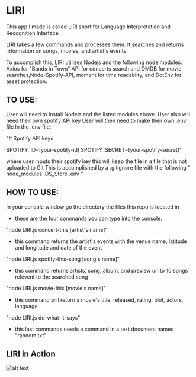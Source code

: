 # LIRI

This app I made is called LIRI short for Language Interpretation and Recognition Interface

LIRI takes a few commands and processes them. It searches and returns information on songs, movies, and artist's events

To accomplish this, LIRI utilizes Nodejs and the following node modules: Axios for "Bands in Town" API for concerts search and OMDB for movie searches,Node-Spotify-API, moment for time readablity, and DotEnv for asset protection.

## TO USE:
User will need to install Nodejs and the listed modules above.
User also will need their own spotify API key
User will then need to make their own .env file
In the .env file: 

"# Spotify API keys

SPOTIFY_ID=[your-spotify-id]
SPOTIFY_SECRET=[your-spotify-secret]"

where user inputs their spotify key this will keep the file in a file that is not uploaded to Git
This is accomplished by a .gitignore file with the following
"
node_modules
.DS_Store
.env
"
## HOW TO USE:
In your console window go the directory the files this repo is located in
 - these are the four commands you can type into the console:

"node LIRI.js concert-this [artist's name]"
 - this command returns the artist's events with the venue name, latitude and longitude and date of the event

"node LIRI.js spotify-this-song [song's name]"
- this command returns artists, song, album, and preview url to 10 songs relevent to the searched song

"node LIRI.js movie-this [movie's name]"
 - this command will return a movie's title, released, rating, plot, actors, language

"node LIRI.js do-what-it-says"
 - this last commands needs a command in a text document named "random.txt"

## LIRI in Action

![alt text](https://github.com/jonhadi/LIRI-node-app/blob/master/images/LIRI.gif)